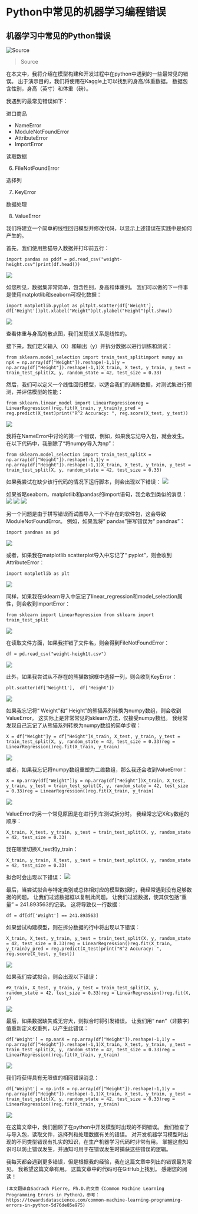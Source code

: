 # Python中常见的机器学习编程错误
## 机器学习中常见的Python错误
![Source](1*3HQql0GVNTK5KD3H49Bybw.png)
> Source


在本文中，我将介绍在模型构建和开发过程中在python中遇到的一些最常见的错误。 出于演示目的，我们将使用在Kaggle上可以找到的身高/体重数据。 数据包含性别，身高（英寸）和体重（磅）。

我遇到的最常见错误如下：

进口商品
+ NameError
+ ModuleNotFoundError
+ AttributeError
+ ImportError

读取数据

6. FileNotFoundError

选择列

7. KeyError

数据处理

8. ValueError

我们将建立一个简单的线性回归模型并修改代码，以显示上述错误在实践中是如何产生的。

首先，我们使用熊猫导入数据并打印前五行：
```
import pandas as pddf = pd.read_csv("weight-height.csv")print(df.head())
```
![](1*MjF11UFJ-6zWOFR7_838HA.png)

如您所见，数据集非常简单，包含性别，身高和体重列。 我们可以做的下一件事是使用matplotlib和seaborn可视化数据：
```
import matplotlib.pyplot as pltplt.scatter(df['Weight'],  df['Height'])plt.xlabel("Weight")plt.ylabel("Height")plt.show()
```
![](1*CARPDQEiy7HCZl_0u9N7Gg.png)

查看体重与身高的散点图，我们发现该关系是线性的。

接下来，我们定义输入（X）和输出（y）并拆分数据以进行训练和测试：
```
from sklearn.model_selection import train_test_splitimport numpy as npX = np.array(df["Weight"]).reshape(-1,1)y = np.array(df["Height"]).reshape(-1,1)X_train, X_test, y_train, y_test = train_test_split(X, y, random_state = 42, test_size = 0.33)
```

然后，我们可以定义一个线性回归模型，以适合我们的训练数据，对测试集进行预测，并评估模型的性能：
```
from sklearn.linear_model import LinearRegressionreg = LinearRegression()reg.fit(X_train, y_train)y_pred = reg.predict(X_test)print("R^2 Accuracy: ", reg.score(X_test, y_test))
```
![](1*IA9huIo7Vr38bhM6k_TDXA.png)

我将在NameError中讨论的第一个错误，例如，如果我忘记导入包，就会发生。 在以下代码中，我删除了“将numpy导入为np”：
```
from sklearn.model_selection import train_test_splitX = np.array(df["Weight"]).reshape(-1,1)y = np.array(df["Height"]).reshape(-1,1)X_train, X_test, y_train, y_test = train_test_split(X, y, random_state = 42, test_size = 0.33)
```

如果我尝试在缺少该行代码的情况下运行脚本，则会出现以下错误：
![](1*evWCC51mdF8jdzaSakNbHA.png)

如果省略seaborn，matplotlib和pandas的import语句，我会收到类似的消息：
![](1*JJjPE_aiv5ovt5Fqd_F8CQ.png)
![](1*MJ47owYT6UgNwWTJ0dit8Q.png)
![](1*I5DZVx4k8qL3Nf3McAFHRQ.png)

另一个问题是由于拼写错误而试图导入一个不存在的软件包，这会导致ModuleNotFoundError。 例如，如果我将“ pandas”拼写错误为“ pandnas”：
```
import pandnas as pd
```
![](1*J85oNfmtLsNcp95AvWs0DA.png)

或者，如果我在matplotlib scatterplot导入中忘记了“ pyplot”，则会收到AttributeError：
```
import matplotlib as plt
```
![](1*zUYWkNH7bIfZyyk3XpTZkA.png)

同样，如果我在sklearn导入中忘记了linear_regression和model_selection属性，则会收到ImportError：
```
from sklearn import LinearRegression from sklearn import train_test_split
```
![](1*f1yOzRFTi1EgsBKrXRpFHg.png)

在读取文件方面，如果我拼错了文件名，则会得到FileNotFoundError：
```
df = pd.read_csv("weight-heigh1t.csv")
```
![](1*8H6DWQmiIYxi3pVGnVZeSA.png)

此外，如果我尝试从不存在的熊猫数据框中选择一列，则会收到KeyError：
```
plt.scatter(df['Weight1'],  df['Height'])
```
![](1*8AwOj2xzzwTbhC4VN0Dbyg.png)

如果我忘记将“ Weight”和“ Height”的熊猫系列转换为numpy数组，则会收到ValueError。 这实际上是非常常见的sklearn方法，仅接受numpy数组。 我经常发现自己忘记了从熊猫系列转换为numpy数组的简单步骤：
```
X = df["Weight"]y = df["Height"]X_train, X_test, y_train, y_test = train_test_split(X, y, random_state = 42, test_size = 0.33)reg = LinearRegression()reg.fit(X_train, y_train)
```
![](1*klRuV3JLi12sY2KgKtkVqg.png)

或者，如果我忘记将numpy数组重塑为二维数组，那么我还会收到ValueError：
```
X = np.array(df["Weight"])y = np.array(df["Height"])X_train, X_test, y_train, y_test = train_test_split(X, y, random_state = 42, test_size = 0.33)reg = LinearRegression()reg.fit(X_train, y_train)
```
![](1*klRuV3JLi12sY2KgKtkVqg.png)

ValueError的另一个常见原因是在进行列车测试拆分时。 我经常忘记X和y数组的顺序：
```
X_train, X_test, y_train, y_test = train_test_split(X, y, random_state = 42, test_size = 0.33)
```

我在哪里切换X_test和y_train：
```
X_train, y_train, X_test, y_test = train_test_split(X, y, random_state = 42, test_size = 0.33)
```

拟合时会出现以下错误：
![](1*RO0Aw-Dnl_qUbhZQcKrtNw.png)

最后，当尝试拟合与特定类别或总体相对应的模型数据时，我经常遇到没有足够数据的问题。 让我们过滤数据框以复制此问题。 让我们过滤数据，使其仅包括“重量” = 241.893563的记录。 这将导致仅一行数据：
```
df = df[df['Weight'] == 241.893563]
```

如果尝试构建模型，则在拆分数据的行中将出现以下错误：
```
X_train, X_test, y_train, y_test = train_test_split(X, y, random_state = 42, test_size = 0.33)reg = LinearRegression()reg.fit(X_train, y_train)y_pred = reg.predict(X_test)print("R^2 Accuracy: ", reg.score(X_test, y_test))
```
![](1*EDc27PwakY09YYQFDov4hQ.png)

如果我们尝试拟合，则会出现以下错误：
```
#X_train, X_test, y_train, y_test = train_test_split(X, y, random_state = 42, test_size = 0.33)reg = LinearRegression()reg.fit(X, y)
```
![](1*r6KaFynyiWPpK0SZRcvelg.png)

最后，如果数据缺失或无穷大，则拟合时将引发错误。 让我们用“ nan”（非数字）值重新定义权重列，以产生此错误：
```
df['Weight'] = np.nanX = np.array(df["Weight"]).reshape(-1,1)y = np.array(df["Height"]).reshape(-1,1)X_train, X_test, y_train, y_test = train_test_split(X, y, random_state = 42, test_size = 0.33)reg = LinearRegression()reg.fit(X_train, y_train)
```
![](1*uhndNL_KHVvyzHXuzfRc-g.png)

我们将获得具有无限值的相同错误消息：
```
df['Weight'] = np.infX = np.array(df["Weight"]).reshape(-1,1)y = np.array(df["Height"]).reshape(-1,1)X_train, X_test, y_train, y_test = train_test_split(X, y, random_state = 42, test_size = 0.33)reg = LinearRegression()reg.fit(X_train, y_train)
```
![](1*uhndNL_KHVvyzHXuzfRc-g.png)

在这篇文章中，我们回顾了在python中开发模型时出现的不同错误。 我们检查了与导入包，读取文件，选择列和处理数据有关的错误。 对开发机器学习模型时出现的不同类型错误有扎实的知识，在生产机器学习代码时非常有用。 掌握这些知识可以防止错误发生，并通知可用于在错误发生时捕获这些错误的逻辑。

我每天都会遇到更多错误，但是根据我的经验，我在这篇文章中列出的错误最为常见。 我希望这篇文章有用。 这篇文章中的代码可在GitHub上找到。 感谢您的阅读！
```
(本文翻译自Sadrach Pierre, Ph.D.的文章《Common Machine Learning Programming Errors in Python》，参考：https://towardsdatascience.com/common-machine-learning-programming-errors-in-python-5d76de85e975)
```
